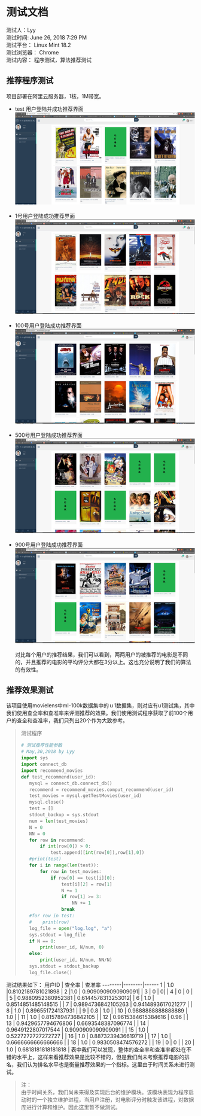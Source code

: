 # 测试文档
测试人：Lyy<br>
测试时间: June 26, 2018 7:29 PM<br>
测试平台： Linux Mint 18.2<br>
测试浏览器： Chrome<br>
测试内容： 程序测试，算法推荐测试
## 推荐程序测试
项目部署在阿里云服务器，1核，1M带宽。
* test 用户登陆并成功推荐界面<br>
![推荐界面](./source/image/推荐.png)<br><br>
* 1号用户登陆成功推荐界面<br>
![1号推荐界面](./source/image/1号推荐界面.png)<br><br>
* 100号用户登陆成功推荐界面<br>
![100号推荐界面](./source/image/100号用户推荐.png)<br><br>
* 500号用户登陆成功推荐界面<br>
![500号推荐界面](./source/image/500号用户推荐.png)<br><br>
* 900号用户登陆成功推荐界面<br>
![900号推荐界面](./source/image/900号用户推荐.png)<br><br>
对比每个用户的推荐结果，我们可以看到，两两用户的被推荐的电影是不同的，并且推荐的电影的平均评分大都在3分以上。这也充分说明了我们的算法的有效性。
## 推荐效果测试
该项目使用movielens中ml-100k数据集中的ｕ1数据集，则对应有u1测试集，其中我们使用查全率和查准率来评测推荐的效果。我们使用测试程序获取了前100个用户的查全和查准率，我们只列出20个作为大致参考。
> 测试程序
> ```python
> # 测试推荐性能参数
># May,30,2018 by Lyy
>import sys
>import connect_db
>import recommend_movies
>def test_recommend(user_id):
>    mysql = connect_db.connect_db()
>    recommend = recommend_movies.comput_recommend(user_id)
>    test_movies = mysql.getTestMovies(user_id)
>    mysql.close()
>    test = []
>    stdout_backup = sys.stdout
>    num = len(test_movies)
>    N = 0
>    NN = 0
>    for row in recommend:
>        if int(row[0]) > 0:
>            test.append([int(row[0]),row[1],0])
>    #print(test)
>    for i in range(len(test)):
>        for row in test_movies:
>            if row[0] == test[i][0]:
>                test[i][2] = row[1]
>                N += 1
>                if row[1] >= 3:
>                    NN += 1
>                break
>    #for row in test:
>    #    print(row)
>    log_file = open("log.log", "a")
>    sys.stdout = log_file
>    if N == 0:
>        print(user_id, N/num, 0)
>    else:
>        print(user_id, N/num, NN/N)
>    sys.stdout = stdout_backup
>    log_file.close()
>
>```
测试结果如下：
 用户ID  | 查全率 | 查准率
--------|--------|------
   1     |    1.0    |0.8102189781021898
| 2 |1.0 | 0.9090909090909091|
| 3 | 0 | 0|
| 4 | 0 | 0 |
| 5 | 0.9880952380952381 | 0.6144578313253012|
| 6 | 1.0 |  0.8514851485148515 |
| 7 | 0.9894736842105263 | 0.9414893617021277 |
| 8 | 1.0 | 0.896551724137931 |
| 9 | 0.8 | 1.0 |
| 10 | 0.9888888888888889 | 1.0 |
| 11 | 1.0 | 0.8157894736842105 |
| 12 | 0.9615384615384616 | 0.96 |
| 13 | 0.9429657794676806 | 0.6693548387096774 |
| 14 |  0.9649122807017544 | 0.9090909090909091 |
| 15 | 1.0 | 0.5227272727272727 |
| 16 | 1.0 | 0.8873239436619719 |
| 17 | 1.0 | 0.6666666666666666 |
| 18 | 1.0 | 0.9830508474576272 |
| 19 | 0 | 0 |
| 20 | 1.0 | 0.6818181818181818 |
表中我们可以发现，整体的查全率和查准率都处在不错的水平上，这样来看推荐效果是比较不错的，但是我们尚未考察推荐电影的排名，我们认为排名水平也是衡量推荐效果的一个指标。这里由于时间关系未进行测试。
> 注：<br>
> 由于时间关系，我们尚未来得及实现后台的维护模块。该模块表现为程序启动时的一个独立维护进程，当用户注册，对电影评分时触发该进程，对数据库进行计算和维护。因此这里暂不做测试。
